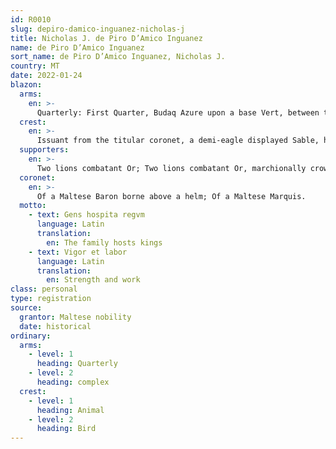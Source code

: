 ```yaml
---
id: R0010
slug: depiro-damico-inguanez-nicholas-j
title: Nicholas J. de Piro D’Amico Inguanez
name: de Piro D’Amico Inguanez
sort_name: de Piro D’Amico Inguanez, Nicholas J.
country: MT
date: 2022-01-24
blazon:
  arms:
    en: >-
      Quarterly: First Quarter, Budaq Azure upon a base Vert, between two lions combatant Or, a pear tree Proper fructed of three of the Third (2,1), and in chief three mullets of the Same; Second Quarter, Azure upon a base Vert, between two lions combatant Or, a pear tree Proper fructed of three of the Third (2,1), and in chief three mullets of the Same.
  crest:
    en: >-
      Issuant from the titular coronet, a demi-eagle displayed Sable, holding in its beak a military belt Or - the cingolo militare (GATTO INGUANEZ); Issuant from the titular coronet and holding a sprig of flowering pear inverted, a demi-lion marchionally crowned of the Same.
  supporters:
    en: >-
      Two lions combatant Or; Two lions combatant Or, marchionally crowned of the Same.
  coronet:
    en: >-
      Of a Maltese Baron borne above a helm; Of a Maltese Marquis.
  motto:
    - text: Gens hospita regvm
      language: Latin
      translation:
        en: The family hosts kings
    - text: Vigor et labor
      language: Latin
      translation:
        en: Strength and work
class: personal
type: registration
source:
  grantor: Maltese nobility
  date: historical
ordinary:
  arms:
    - level: 1
      heading: Quarterly
    - level: 2
      heading: complex
  crest:
    - level: 1
      heading: Animal
    - level: 2
      heading: Bird
---
```

